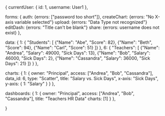 {
  currentUser: {
    id: 1,
    username: User1
  },

  forms: {
    auth: {errors: ["password too short"]},
    createChart: {errors: "No X-axis variable selected"}
    upload: {errors: "Data Type not recognized"}
    editDash: {errors: "Title can't be blank"}
    share: {errors: username does not exist}
  },

  data: {
    1: { "Students": [
      {"Name": "Abe", "Score": 82},
      {"Name": "Beth", "Score": 94},
      {"Name": "Carl", "Score": 51}
      ]}
    },
    6: { "Teachers": [
      {"Name": "Andrea", "Salary": 49000, "Sick Days": 13},
      {"Name": "Bob", "Salary": 46000, "Sick Days": 2},
      {"Name": "Cassandra", "Salary": 36000, "Sick Days": 21}
      ]}
    }
  },

  charts: {
    1: {
      owner: "Principal",
      access: ["Andrea", "Bob", "Cassandra"],
      data_id: 6,
      type: "Scatter",
      title: "Salary vs. Sick Days",
      x-axis: "Sick Days",
      y-axis: {
        1: "Salary"
      }
    }
  },

  dashboards: {
    1: {
      owner: "Principal",
      access: ["Andrea", "Bob", "Cassandra"],
      title: "Teachers HR Data"
      charts: [1]
    }
  },


}

